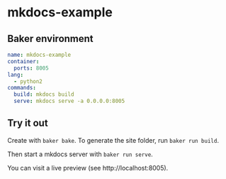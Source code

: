 # mkdocs-example

## Baker environment

``` yaml
name: mkdocs-example
container: 
  ports: 8005
lang:
  - python2
commands:
  build: mkdocs build
  serve: mkdocs serve -a 0.0.0.0:8005
```

## Try it out

Create with `baker bake`. To generate the site folder, run `baker run build`.

Then start a mkdocs server with `baker run serve`.

You can visit a live preview (see http://localhost:8005).
